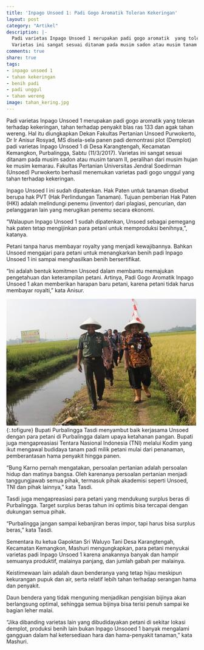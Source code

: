 ```yaml
---
title: 'Inpago Unsoed 1: Padi Gogo Aromatik Toleran Kekeringan'
layout: post
category: "Artikel"
description: |-
  Padi varietas Inpago Unsoed 1 merupakan padi gogo aromatik  yang toleran terhadap kekeringan, tahan terhadap penyakit blas ras 133 dan agak tahan wereng. <p />
  Varietas ini sangat sesuai ditanam pada musim sadon atau musim tanam II, peralihan dari musim hujan ke musim kemarau. Fakultas Pertanian Universitas Jendral Soedirman (Unsoed) Purwokerto berhasil menemukan varietas padi gogo unggul yang tahan terhadap kekeringan.
comments: true
share: true
tags:
- inpago unsoed 1
- tahan kekeringan
- benih padi
- padi unggul
- tahan wereng
image: tahan_kering.jpg
---
```


Padi varietas Inpago Unsoed 1 merupakan padi gogo aromatik  yang toleran terhadap kekeringan, tahan terhadap penyakit blas ras 133 dan agak tahan wereng. Hal itu diungkapkan Dekan Fakultas Pertanian Unsoed Purwokerto, Dr Ir Anisur Rosyad, MS disela-sela panen padi demontrasi plot (Demplot) padi varietas Inpago Unsoed 1 di Desa Karangtengah, Kecamatan Kemangkon, Purbalingga, Sabtu (11/3/2017).  Varietas ini sangat sesuai ditanam pada musim sadon atau musim tanam II, peralihan dari musim hujan ke musim kemarau. Fakultas Pertanian Universitas Jendral Soedirman (Unsoed) Purwokerto berhasil menemukan varietas padi gogo unggul yang tahan terhadap kekeringan.

Inpago Unsoed I ini sudah dipatenkan. Hak Paten untuk tanaman disebut berupa hak PVT (Hak Perlindungan Tanaman). Tujuan pemberian Hak Paten (HKI) adalah melindungi penemu (inventor) dari plagiasi, pencurian, dan pelanggaran lain yang merugikan penemu secara ekonomi.

“Walaupun Inpago Unsoed 1 sudah dipatenkan, Unsoed sebagai pemegang hak paten tetap  mengijinkan para petani untuk memproduksi benihnya,”, katanya.

Petani tanpa harus membayar royalty yang menjadi kewajibannya. Bahkan Unsoed mengajari para petani untuk menangkarkan benih padi Inpago Unsoed 1 ini sampai menghasilkan benih bersertifikat.

“Ini adalah bentuk komitmen Unsoed dalam membantu memajukan pengetahuan dan keterampilan petani.  Artinya, Padi Gogo Aromatik Inpago Unsoed 1 akan memberikan harapan baru petani, karena petani tidak harus membayar royalti,” kata Anisur.

![Bupati Tasdi](/assets/images/bupati_tasdi.jpg "Bupati Tadi bersama muspida dalam panen perdana")
{:.tofigure}
Bupati Purbalingga Tasdi menyambut baik kerjasama Unsoed dengan para petani di Purbalingga dalam upaya ketahanan pangan. Bupati juga mengapreasiasi Tentara Nasional Indonesia (TNI) melalui Kodim yang ikut mengawal budidaya tanam padi milik petani mulai dari penanaman, pemberantasan hama penyakit hingga panen.

“Bung Karno pernah mengatakan, persoalan pertanian adalah persoalan hidup dan matinya bangsa. Oleh karenanya persoalan pertanian menjadi tanggungjawab semua pihak, termasuk pihak akademisi seperti Unsoed, TNI dan pihak lainnya,” kata Tasdi.

Tasdi juga mengapreasiasi para petani yang mendukung surplus beras di Purbalingga. Target surplus beras tahun ini optimis bisa tercapai dengan dukungan semua pihak.

“Purbalingga jangan sampai kebanjiran beras impor, tapi harus bisa surplus beras,” kata Tasdi.

Sementara itu ketua Gapoktan Sri Waluyo Tani Desa Karangtengah, Kecamatan Kemangkon, Mashuri mengungkapkan, para petani menyukai varietas padi Inpago Unsoed 1 karena anakannya banyak dan hampir semuanya produktif, malainya panjang, dan jumlah gabah per malainya.

Keistimewaan lain adalah daun benderanya yang tetap hijau meskipun kekurangan pupuk dan air, serta relatif lebih tahan terhadap serangan hama dan penyakit.

Daun bendera yang tidak menguning menjadikan pengisian bijinya akan berlangsung optimal, sehingga semua bijinya bisa terisi penuh sampai ke bagian leher malai.

“Jika dibanding  varietas lain yang dibudidayakan petani di sekitar lokasi demplot, produksi benih lain bukan Inpago Unsooed 1 banyak mengalami gangguan dalam hal ketersediaan hara dan hama-penyakit tanaman,” kata Mashuri.